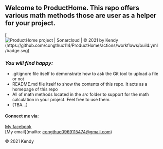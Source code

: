 ## Welcome to ProductHome. This repo offers various math methods those are user as a helper for your project.

[![ProductHome project | Sonarcloud | © 2021 by Kendy (https://github.com/congthuc114/ProductHome/actions/workflows/build.yml/badge.svg)](https://github.com/congthuc114/ProductHome/actions/workflows/build.yml)

### *_You will find happy:_* 
* .gitignore file itself to demonstrate how to ask the Git tool to upload a file or not
* README.md file itself to show the contents of this repo. It acts as a homepage of this repo
* All of math methods located in the *src* folder to support for the math calculation in your project. 
Feel free to use them.
* (TBA...)

#### Connect me via:
[My facebook](https://www.facebook.com/profile.php?id=100009706271174)  
[My email](mailto: congthuc0969115474@gmail.com)

© 2021 Kendy
